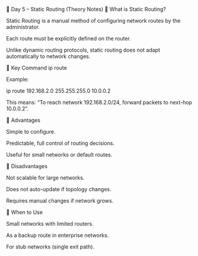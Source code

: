 📘 Day 5 – Static Routing (Theory Notes)
🔹 What is Static Routing?

Static Routing is a manual method of configuring network routes by the administrator.

Each route must be explicitly defined on the router.

Unlike dynamic routing protocols, static routing does not adapt automatically to network changes.

🔹 Key Command
ip route <destination-network> <subnet-mask> <next-hop-IP>


Example:

ip route 192.168.2.0 255.255.255.0 10.0.0.2


This means: “To reach network 192.168.2.0/24, forward packets to next-hop 10.0.0.2”.

🔹 Advantages

Simple to configure.

Predictable, full control of routing decisions.

Useful for small networks or default routes.

🔹 Disadvantages

Not scalable for large networks.

Does not auto-update if topology changes.

Requires manual changes if network grows.

🔹 When to Use

Small networks with limited routers.

As a backup route in enterprise networks.

For stub networks (single exit path).
